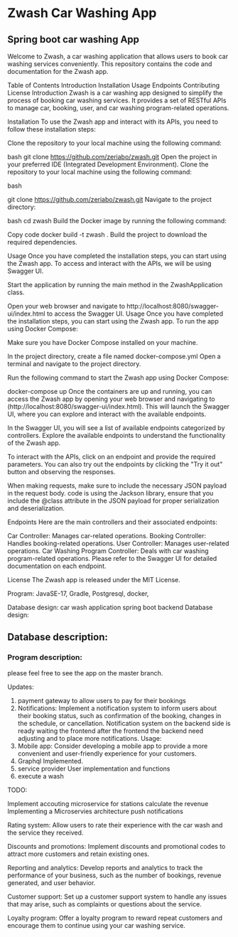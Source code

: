 # Zwash Car Washing App
## Spring boot car washing App

Welcome to Zwash, a car washing application that allows users to book car washing services conveniently. This repository contains the code and documentation for the Zwash app.

Table of Contents
Introduction
Installation
Usage
Endpoints
Contributing
License
Introduction
Zwash is a car washing app designed to simplify the process of booking car washing services. It provides a set of RESTful APIs to manage car, booking, user, and car washing program-related operations.

Installation
To use the Zwash app and interact with its APIs, you need to follow these installation steps:

Clone the repository to your local machine using the following command:

bash
git clone https://github.com/zeriabo/zwash.git
Open the project in your preferred IDE (Integrated Development Environment).
Clone the repository to your local machine using the following command:

bash

git clone https://github.com/zeriabo/zwash.git
Navigate to the project directory:

bash
cd zwash
Build the Docker image by running the following command:

Copy code
docker build -t zwash .
Build the project to download the required dependencies.

Usage
Once you have completed the installation steps, you can start using the Zwash app. To access and interact with the APIs, we will be using Swagger UI.

Start the application by running the main method in the ZwashApplication class.

Open your web browser and navigate to http://localhost:8080/swagger-ui/index.html to access the Swagger UI.
Usage
Once you have completed the installation steps, you can start using the Zwash app. To run the app using Docker Compose:

Make sure you have Docker Compose installed on your machine.

In the project directory, create a file named docker-compose.yml 
Open a terminal and navigate to the project directory.

Run the following command to start the Zwash app using Docker Compose:

docker-compose up
Once the containers are up and running, you can access the Zwash app by opening your web browser and navigating to (http://localhost:8080/swagger-ui/index.html). This will launch the Swagger UI, where you can explore and interact with the available endpoints.


In the Swagger UI, you will see a list of available endpoints categorized by controllers. Explore the available endpoints to understand the functionality of the Zwash app.

To interact with the APIs, click on an endpoint and provide the required parameters. You can also try out the endpoints by clicking the "Try it out" button and observing the responses.

When making requests, make sure to include the necessary JSON payload in the request body. code is using the Jackson library, ensure that you include the @class attribute in the JSON payload for proper serialization and deserialization.

Endpoints
Here are the main controllers and their associated endpoints:

Car Controller: Manages car-related operations.
Booking Controller: Handles booking-related operations.
User Controller: Manages user-related operations.
Car Washing Program Controller: Deals with car washing program-related operations.
Please refer to the Swagger UI for detailed documentation on each endpoint.

License
The Zwash app is released under the MIT License. 

Program:
JavaSE-17,
Gradle,
Postgresql,
docker,

Database design:
car wash application spring boot backend
Database design:

## Database description:


### Program description:




please feel free to see the app on the master branch.

Updates:
1. payment gateway to allow users to pay for their bookings
2. Notifications: Implement a notification system to inform users about their booking status, such as confirmation of the booking, changes in the schedule, or cancellation. Notification system on the backend side is ready waiting the frontend after the frontend the backend need adjusting and to place more notifications.
Usage:
3. Mobile app: Consider developing a mobile app to provide a more convenient and user-friendly experience for your customers.
4. Graphql Implemented.
5. service provider User implementation and functions
6. execute a wash


TODO:


Implement accouting microservice for stations calculate the revenue
Implementing a Microservies architecture
push notifications

Rating system: Allow users to rate their experience with the car wash and the service they received.

Discounts and promotions: Implement discounts and promotional codes to attract more customers and retain existing ones.

Reporting and analytics: Develop reports and analytics to track the performance of your business, such as the number of bookings, revenue generated, and user behavior.

Customer support: Set up a customer support system to handle any issues that may arise, such as complaints or questions about the service.

Loyalty program: Offer a loyalty program to reward repeat customers and encourage them to continue using your car washing service.

